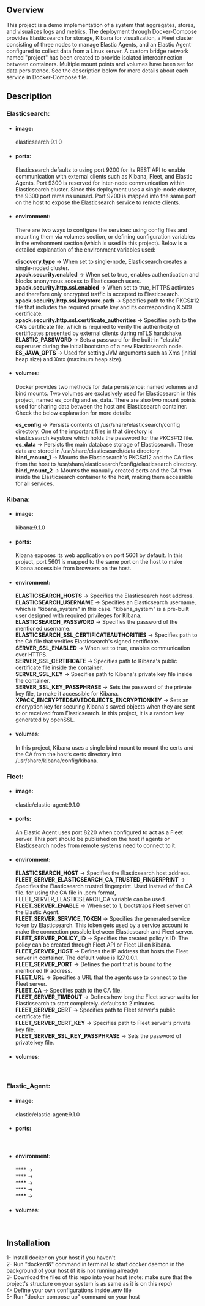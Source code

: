 ## Overview
This project is a demo implementation of a system that aggregates, stores, and visualizes logs and metrics. The deployment through Docker-Compose provides Elasticsearch for storage, Kibana for visualization, a Fleet cluster consisting of three nodes to manage Elastic Agents, and an Elastic Agent configured to collect data from a Linux server. A custom bridge network named "project" has been created to provide isolated interconnection between containers. Multiple mount points and volumes have been set for data persistence. See the description below for more details about each service in Docker-Compose file.

## Description
### **Elasticsearch**:<br>
- #### image:
  elasticsearch:9.1.0<br>
- #### ports:
  Elasticsearch defaults to using port 9200 for its REST API to enable communication with external clients such as Kibana, Fleet, and Elastic Agents. Port 9300 is reserved for inter-node communication within Elasticsearch cluster. Since this deployment uses a single-node cluster, the 9300 port remains unused. Port 9200 is mapped into the same port on the host to expose the Elasticsearch service to remote clients.<br>
- #### environment:
  There are two ways to configure the services: using config files and mounting them via volumes section, or defining configuration variables in the environment section (which is used in this project). Below is a detailed explanation of the environment variables used:<br>
  
  **discovery.type** -> When set to single-node, Elasticsearch creates a single-noded cluster.<br>
  **xpack.security.enabled** -> When set to true, enables authentication and blocks anonymous access to Elasticsearch users.<br>
  **xpack.security.http.ssl.enabled** -> When set to true, HTTPS activates and therefore only encrypted traffic is accepted to Elasticsearch.<br>
  **xpack.security.http.ssl.keystore.path** -> Specifies path to the PKCS#12 file that includes the required private key and its corresponding X.509 certificate.<br>
  **xpack.security.http.ssl.certificate_authorities** -> Specifies path to the CA's certificate file, which is required to verify the authenticity of certificates presented by external clients during mTLS handshake.<br>
  **ELASTIC_PASSWORD** -> Sets a password for the built-in "elastic" superuser during the initial bootstrap of a new Elasticsearch node.<br>
  **ES_JAVA_OPTS** -> Used for setting JVM arguments such as Xms (initial heap size) and Xmx (maximum heap size).<br>
- #### volumes:
  Docker provides two methods for data persistence: named volumes and bind mounts. Two volumes are exclusively used for Elasticsearch in this project, named es_config and es_data. There are also two mount points used for sharing data between the host and Elasticsearch container. Check the below explanation for more details:<br>
  
  **es_config** -> Persists contents of /usr/share/elasticsearch/config directory. One of the important files in that directory is elasticsearch.keystore which holds the password for the PKCS#12 file.<br>
  **es_data** -> Persists the main database storage of Elasticsearch. These data are stored in /usr/share/elasticsearch/data directory.<br>
  **bind_mount_1** -> Mounts the Elasticsearch's PKCS#12 and the CA files from the host to /usr/share/elasticsearch/config/elasticsearch directory.<br>
  **bind_mount_2** -> Mounts the manually created certs and the CA from inside the Elasticsearch container to the host, making them accessible for all services.<br>


### **Kibana**:<br>
- #### image:
  kibana:9.1.0<br>
- #### ports:
  Kibana exposes its web application on port 5601 by default. In this project, port 5601 is mapped to the same port on the host to make Kibana accessible from browsers on the host.<br>
- #### environment:
  **ELASTICSEARCH_HOSTS** -> Specifies the Elasticsearch host address.<br>
  **ELASTICSEARCH_USERNAME** -> Specifies an Elasticsearch username, which is "kibana_system" in this case. "kibana_system" is a pre-built user designed with required privileges for Kibana.<br>
  **ELASTICSEARCH_PASSWORD** -> Specifies the password of the mentioned username.<br>
  **ELASTICSEARCH_SSL_CERTIFICATEAUTHORITIES** -> Specifies path to the CA file that verifies Elasticsearch's signed certificate.<br>
  **SERVER_SSL_ENABLED** -> When set to true, enables communication over HTTPS.<br>
  **SERVER_SSL_CERTIFICATE** -> Specifies path to Kibana's public certificate file inside the container.<br>
  **SERVER_SSL_KEY** -> Specifies path to Kibana's private key file inside the container.<br> 
  **SERVER_SSL_KEY_PASSPHRASE** -> Sets the password of the private key file, to make it accessible for Kibana.<br>
  **XPACK_ENCRYPTEDSAVEDOBJECTS_ENCRYPTIONKEY** -> Sets an encryption key for securing Kibana's saved objects when they are sent to or received from Elasticsearch. In this project, it is a random key generated by openSSL.<br>
  
- #### volumes:
  In this project, Kibana uses a single bind mount to mount the certs and the CA from the host’s certs directory into /usr/share/kibana/config/kibana.<br>


### **Fleet**:<br>
- #### image:
  elastic/elastic-agent:9.1.0<br>
- #### ports:
  An Elastic Agent uses port 8220 when configured to act as a Fleet server. This port should be published on the host if agents or Elasticsearch nodes from remote systems need to connect to it.<br>
- #### environment:
  **ELASTICSEARCH_HOST** -> Specifies the Elasticsearch host address.<br>
  **FLEET_SERVER_ELASTICSEARCH_CA_TRUSTED_FINGERPRINT** -> Specifies the Elasticsearch trusted fingerprint. Used instead of the CA file. for using the CA file in .pem format, FLEET_SERVER_ELASTICSEARCH_CA variable can be used.<br>
  **FLEET_SERVER_ENABLE** -> When set to 1, bootstraps Fleet server on the Elastic Agent.<br>
  **FLEET_SERVER_SERVICE_TOKEN** -> Specifies the generated service token by Elasticsearch. This token gets used by a service account to make the connection possible between Elasticsearch and Fleet server.<br>
  **FLEET_SERVER_POLICY_ID** -> Specifies the created policy's ID. The policy can be created through Fleet API or Fleet UI on Kibana.<br>
  **FLEET_SERVER_HOST** -> Defines the IP address that hosts the Fleet server in container. The default value is 127.0.0.1.<br>
  **FLEET_SERVER_PORT** -> Defines the port that is bound to the mentioned IP address.<br>
  **FLEET_URL** -> Specifies a URL that the agents use to connect to the Fleet server.<br>
  **FLEET_CA** -> Specifies path to the CA file.<br>
  **FLEET_SERVER_TIMEOUT** -> Defines how long the Fleet server waits for Elasticsearch to start completely. defaults to 2 minutes.<br>
  **FLEET_SERVER_CERT** -> Specifies path to Fleet server's public certificate file.<br>
  **FLEET_SERVER_CERT_KEY** -> Specifies path to Fleet server's private key file.<br>
  **FLEET_SERVER_SSL_KEY_PASSPHRASE** -> Sets the password of private key file.<br>
- #### volumes:
  <br>


### **Elastic_Agent**:<br>
- #### image:
  elastic/elastic-agent:9.1.0<br>
- #### ports:
  <br>
- #### environment:
  **** -> <br>
  **** -> <br>
  **** -> <br>
  **** -> <br>
  **** -> <br>
- #### volumes:
  <br>

## Installation
1- Install docker on your host if you haven't<br>
2- Run "dockerd&" command in terminal to start docker daemon in the background of your host (if it is not running already)<br>
3- Download the files of this repo into your host (note: make sure that the project's structure on your system is as same as it is on this repo)<br>
4- Define your own configurations inside .env file<br>
5- Run "docker compose up" command on your host<br>
